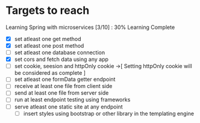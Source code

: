 # Targets to reach
Learning Spring with microservices
[3/10] : 30% Learning Complete

- [x] set atleast one get method
- [x] set atleast one post method
- [ ] set atleast one database connection
- [x] set cors and fetch data using any app
- [ ] set cookie, seesion and httpOnly cookie
      ->[ Setting httpOnly cookie will be considered as complete ]
- [ ] set atleast one formData getter endpoint
- [ ] receive at least one file from client side
- [ ] send at least one file from server side
- [ ] run at least endpoint testing using frameworks
- [ ] serve atleast one static site at any endpoint
  - [ ] insert styles using bootstrap or other library in the templating engine
